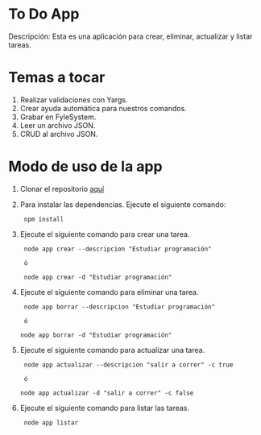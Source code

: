 # To Do App
Descripción: Esta es una aplicación para crear, eliminar, actualizar y listar tareas.

# Temas a tocar
1. Realizar validaciones con Yargs.
2. Crear ayuda automática para nuestros comandos.
3. Grabar en FyleSystem.
4. Leer un archivo JSON.
5. CRUD al archivo JSON.

# Modo de uso de la app
1. Clonar el repositorio [aquí](https://github.com/Andres25b/to-do-node)
2. Para instalar las dependencias. Ejecute el siguiente comando:

        npm install

3. Ejecute el siguiente comando para crear una tarea.

        node app crear --descripcion "Estudiar programación"

        ó

        node app crear -d "Estudiar programación"

4. Ejecute el siguiente comando para eliminar una tarea.

        node app borrar --descripcion "Estudiar programación"

        ó

       node app borrar -d "Estudiar programación"

5. Ejecute el siguiente comando para actualizar una tarea.

        node app actualizar --descripcion "salir a correr" -c true

        ó

       node app actualizar -d "salir a correr" -c false

6. Ejecute el siguiente comando para listar las tareas.

        node app listar